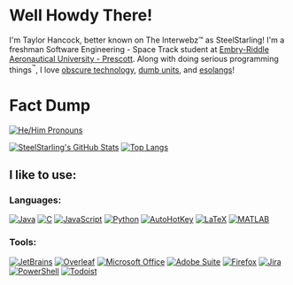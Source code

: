 # Well Howdy There!
I'm Taylor Hancock, better known on The Interwebz:tm: as SteelStarling! I'm a freshman Software Engineering - Space Track student at [Embry-Riddle Aeronautical University - Prescott](https://prescott.erau.edu/). Along with doing serious programming things<sup>:tm:</sup>, I love [obscure technology](https://www.youtube.com/watch?v=1OfxlSG6q5Y), [dumb units](https://en.wikipedia.org/wiki/List_of_humorous_units_of_measurement), and [esolangs](https://esolangs.org/wiki/Esoteric_programming_language)!



# Fact Dump
[![He/Him Pronouns](https://img.shields.io/badge/pronouns-he%2Fhim-blue)](https://pronoun.is/he/him)


[![SteelStarling's GitHub Stats](https://github-readme-stats.vercel.app/api?username=SteelStarling&theme=darcula)](https://github.com/anuraghazra/github-readme-stats)
[![Top Langs](https://github-readme-stats.vercel.app/api/top-langs/?username=SteelStarling&layout=compact&theme=darcula)](https://github.com/anuraghazra/github-readme-stats)

## I like to use:

### Languages:

[![Java](https://img.shields.io/badge/-Java-007396?logo=java)](https://www.java.com)
[![C](https://img.shields.io/badge/-C-A8B9CC?logo=c&logoColor=black)](https://en.wikipedia.org/wiki/C_(programming_language))
[![JavaScript](https://img.shields.io/badge/-JavaScript-F7DF1E?logo=javascript&logoColor=black)](https://www.javascript.com/)
[![Python](https://img.shields.io/badge/-Python-3776AB?logo=python&logoColor=white)](https://www.python.org/)
[![AutoHotKey](https://img.shields.io/badge/-AutoHotKey-34455?logo=autohotkey&logoColor=black)](https://www.autohotkey.com/)
[![LaTeX](https://img.shields.io/badge/-LaTeX-008080?logo=latex)](https://www.latex-project.org/)
[![MATLAB](https://img.shields.io/badge/-MATLAB-1684B3)](https://www.mathworks.com/products/matlab.html)

### Tools:
[![JetBrains](https://img.shields.io/badge/-JetBrains-000000?logo=jetbrains)](https://www.jetbrains.com/)
[![Overleaf](https://img.shields.io/badge/-Overleaf-47A141?logo=overleaf&logoColor=1E2530)](https://www.overleaf.com/)
[![Microsoft Office](https://img.shields.io/badge/-Microsoft%20Office-D83B01?logo=microsoft%20office)](https://www.office.com/)
[![Adobe Suite](https://img.shields.io/badge/-Adobe%20Suite-FF0000?logo=adobe)](https://www.adobe.com/)
[![Firefox](https://img.shields.io/badge/-Firefox-FF7139?logo=firefox&logoColor=white)](https://www.mozilla.org/en-US/firefox/new/)
[![Jira](https://img.shields.io/badge/-Jira-0052CC?logo=jira)](https://www.atlassian.com/software/jira)
[![PowerShell](https://img.shields.io/badge/-PowerShell-5391FE?logo=powershell&logoColor=white)](https://docs.microsoft.com/en-us/powershell/)
[![Todoist](https://img.shields.io/badge/-Todoist-E44332?logo=todoist&logoColor=white)](https://todoist.com/)


<!--
**SteelStarling/SteelStarling** is a ✨ _special_ ✨ repository because its `README.md` (this file) appears on your GitHub profile.

Here are some ideas to get you started:

- 🔭 I’m currently working on ...
- 🌱 I’m currently learning ...
- 👯 I’m looking to collaborate on ...
- 🤔 I’m looking for help with ...
- 💬 Ask me about ...
- 📫 How to reach me: ...
- 😄 Pronouns: ...
- ⚡ Fun fact: ...
-->


